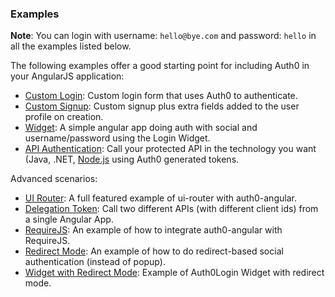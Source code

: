 ### Examples

**Note**: You can login with username: `hello@bye.com` and password: `hello` in all the examples listed below.

The following examples offer a good starting point for including Auth0 in your AngularJS application:

 * [Custom Login](custom-login): Custom login form that uses Auth0 to authenticate.
 * [Custom Signup](custom-signup): Custom signup plus extra fields added to the user profile on creation.
 * [Widget](widget): A simple angular app doing auth with social and username/password using the Login Widget.
 * [API Authentication](api-authentication): Call your protected API in the technology you want (Java, .NET, [Node.js](api-authentication/nodejs) using Auth0 generated tokens.

Advanced scenarios:
 * [UI Router](ui-router): A full featured example of ui-router with auth0-angular.
 * [Delegation Token](delegation-token): Call two different APIs (with different client ids) from a single Angular App.
 * [RequireJS](requirejs): An example of how to integrate auth0-angular with RequireJS.
 * [Redirect Mode](redirect): An example of how to do redirect-based social authentication (instead of popup).
 * [Widget with Redirect Mode](widget-redirect): Example of Auth0Login Widget with redirect mode.

